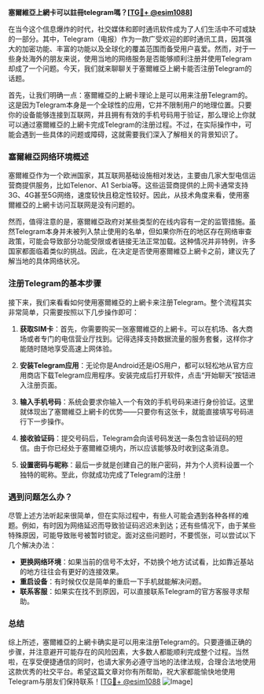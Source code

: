 **塞爾維亞上網卡可以註冊telegram嗎？[[TG💪+ @esim1088](https://t.me/s/esim1088)]**

在当今这个信息爆炸的时代，社交媒体和即时通讯软件成为了人们生活中不可或缺的一部分。其中，Telegram（电报）作为一款广受欢迎的即时通讯工具，因其强大的加密功能、丰富的功能以及全球化的覆盖范围而备受用户喜爱。然而，对于一些身处海外的朋友来说，使用当地的网络服务是否能够顺利注册并使用Telegram却成了一个问题。今天，我们就来聊聊关于塞爾維亞上網卡能否注册Telegram的话题。

首先，让我们明确一点：塞爾維亞的上網卡理论上是可以用来注册Telegram的。这是因为Telegram本身是一个全球性的应用，它并不限制用户的地理位置。只要你的设备能够连接到互联网，并且拥有有效的手机号码用于验证，那么理论上你就可以通过塞爾維亞的上網卡完成Telegram的注册过程。不过，在实际操作中，可能会遇到一些具体的问题或障碍，这就需要我们深入了解相关的背景知识了。

### 塞爾維亞网络环境概述

塞爾維亞作为一个欧洲国家，其互联网基础设施相对发达，主要由几家大型电信运营商提供服务，比如Telenor、A1 Serbia等。这些运营商提供的上网卡通常支持3G、4G甚至5G网络，速度较快且稳定性较好。因此，从技术角度来看，使用塞爾維亞的上網卡访问互联网是没有问题的。

然而，值得注意的是，塞爾維亞政府对某些类型的在线内容有一定的监管措施。虽然Telegram本身并未被列入禁止使用的名单，但如果你所在的地区存在网络审查政策，可能会导致部分功能受限或者链接无法正常加载。这种情况并非特例，许多国家都面临着类似的挑战。因此，在决定是否使用塞爾維亞上網卡之前，建议先了解当地的具体网络状况。

### 注册Telegram的基本步骤

接下来，我们来看看如何使用塞爾維亞的上網卡来注册Telegram。整个流程其实非常简单，只需要按照以下几步操作即可：

1. **获取SIM卡**：首先，你需要购买一张塞爾維亞的上網卡。可以在机场、各大商场或者专门的电信营业厅找到。记得选择支持数据流量的服务套餐，这样你才能随时随地享受高速上网体验。

2. **安装Telegram应用**：无论你是Android还是iOS用户，都可以轻松地从官方应用商店下载Telegram应用程序。安装完成后打开软件，点击“开始聊天”按钮进入注册页面。

3. **输入手机号码**：系统会要求你输入一个有效的手机号码来进行身份验证。这里就体现出了塞爾維亞上網卡的优势——只要你有这张卡，就能直接填写号码进行下一步操作。

4. **接收验证码**：提交号码后，Telegram会向该号码发送一条包含验证码的短信。由于你已经处于塞爾維亞境内，所以应该能够及时收到这条消息。

5. **设置密码与昵称**：最后一步就是创建自己的账户密码，并为个人资料设置一个独特的昵称。至此，你就成功完成了Telegram的注册！

### 遇到问题怎么办？

尽管上述方法听起来很简单，但在实际过程中，有些人可能会遇到各种各样的难题。例如，有时因为网络延迟而导致验证码迟迟未到达；还有些情况下，由于某些特殊原因，可能导致账号被暂时锁定。面对这些问题时，不要慌张，可以尝试以下几个解决办法：

- **更换网络环境**：如果当前的信号不太好，不妨换个地方试试看，比如靠近基站的地方往往会有更好的连接效果。
- **重启设备**：有时候仅仅是简单的重启一下手机就能解决问题。
- **联系客服**：如果实在找不到原因，可以直接联系Telegram的官方客服寻求帮助。

### 总结

综上所述，塞爾維亞的上網卡确实是可以用来注册Telegram的。只要遵循正确的步骤，并注意避开可能存在的风险因素，大多数人都能顺利完成整个过程。当然啦，在享受便捷通信的同时，也请大家务必遵守当地的法律法规，合理合法地使用这款优秀的社交平台。希望这篇文章对你有所帮助，祝大家都能愉快地使用Telegram与朋友们保持联系！[[TG💪+ @esim1088](https://t.me/s/esim1088) ![Image](https://i.postimg.cc/4NQfJmqS/Snipaste-2025-05-13-00-14-12.png)]